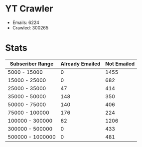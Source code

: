 # YT Crawler
- Emails: 6224
- Crawled: 300265

# Stats
| Subscriber Range  | Already Emailed | Not Emailed |
|-------|-------|-------|
| 5000 - 15000 | 0 | 1455 |
| 15000 - 25000 | 0 | 682 |
| 25000 - 35000 | 47 | 414 |
| 35000 - 50000 | 148 | 350 |
| 50000 - 75000 | 140 | 406 |
| 75000 - 100000 | 176 | 224 |
| 100000 - 300000 | 62 | 1206 |
| 300000 - 500000 | 0 | 433 |
| 500000 - 1000000 | 0 | 481 |
